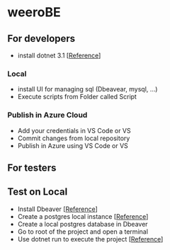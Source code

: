# weeroBE

## For developers
- install dotnet 3.1 [[Reference](https://dotnet.microsoft.com/download/dotnet-core/3.1)]
### Local
- install UI for managing sql (Dbeavear, mysql, ...)
- Execute scripts from Folder called Script

### Publish in Azure Cloud
- Add your credentials in VS Code or VS
- Commit changes from local repository
- Publish in Azure using VS Code or VS

## For testers

## Test on Local

- Install Dbeaver [[Reference](https://dbeaver.io/download/)]
- Create a postgres local instance [[Reference](https://www.microfocus.com/documentation/idol/IDOL_12_0/MediaServer/Guides/html/English/Content/Getting_Started/Configure/_TRN_Set_up_PostgreSQL.htm)]
- Create a local postgres database in Dbeaver
- Go to root of the project and open a terminal
- Use dotnet run to execute the project [[Reference](https://docs.microsoft.com/en-us/dotnet/core/tools/dotnet-run)]

